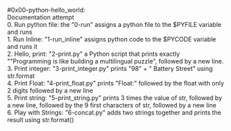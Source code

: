 #0x00-python-hello_world: <br />Documentation attempt<br />
0. Run python file:
the "0-run" assigns a python file to the $PYFILE variable and runs<br />1. Run Inline:
"1-run_inline" assigns python code to the $PYCODE  variable and runs it<br />2. Hello, print:
"2-print.py"  a Python script
that prints exactly "\"Programming is like building a multilingual puzzle",
followed by a new line.<br />3. Print integer:
"3-print_integer.py" prints "98" + " Battery Street"
using str.format<br />4. Print Float:
"4-print_float.py" prints "Float:" followed by the float with only 2 digits
followed by a new line<br />5. Print string:
"5-print_string.py" prints 3 times the value of str,
followed by a new line, followed by the 9 first characters of str,
followed by a new line<br />6. Play with Strings:
"6-concat.py" adds two strings together and prints the result
using str.format()<br />